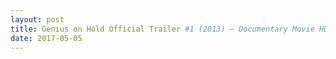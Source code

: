 ```yaml
---
layout: post
title: Genius on Hold Official Trailer #1 (2013) – Documentary Movie HD
date: 2017-05-05
---
```


